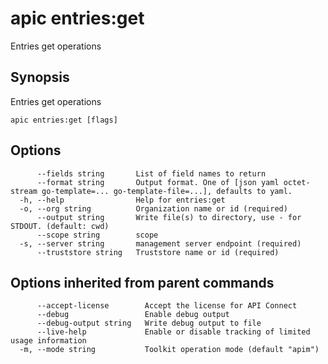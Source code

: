 # apic entries:get

Entries get operations

## Synopsis

Entries get operations

```
apic entries:get [flags]
```

## Options

```
      --fields string       List of field names to return
      --format string       Output format. One of [json yaml octet-stream go-template=... go-template-file=...], defaults to yaml.
  -h, --help                Help for entries:get
  -o, --org string          Organization name or id (required)
      --output string       Write file(s) to directory, use - for STDOUT. (default: cwd)
      --scope string        scope
  -s, --server string       management server endpoint (required)
      --truststore string   Truststore name or id (required)
```

## Options inherited from parent commands

```
      --accept-license        Accept the license for API Connect
      --debug                 Enable debug output
      --debug-output string   Write debug output to file
      --live-help             Enable or disable tracking of limited usage information
  -m, --mode string           Toolkit operation mode (default "apim")
```
